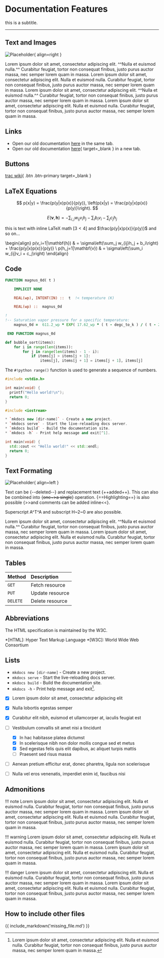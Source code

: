 # Documentation Features

this is a subtitle.

---

## Text and Images

![Placeholder](https://dummyimage.com/300x200/eee/aaa){ align=right }

Lorem ipsum dolor sit amet, consectetur adipiscing elit. ^^Nulla et euismod nulla.^^ Curabitur feugiat, tortor non consequat finibus, justo purus auctor massa, nec semper lorem quam in massa. Lorem ipsum dolor sit amet, consectetur adipiscing elit. Nulla et euismod nulla. Curabitur feugiat, tortor non consequat finibus, justo purus auctor massa, nec semper lorem quam in massa. Lorem ipsum dolor sit amet, consectetur adipiscing elit. ^^Nulla et euismod nulla.^^ Curabitur feugiat, tortor non consequat finibus, justo purus auctor massa, nec semper lorem quam in massa. Lorem ipsum dolor sit amet, consectetur adipiscing elit. Nulla et euismod nulla. Curabitur feugiat, tortor non consequat finibus, justo purus auctor massa, nec semper lorem quam in massa.

## Links

- Open our old documentation [here](https://palm.muk.uni-hannover.de/trac) in the same tab.
- Open our old documentation [here](https://palm.muk.uni-hannover.de/trac){ target=_blank } in a new tab.

## Buttons

[trac wiki](https://palm.muk.uni-hannover.de/trac){ .btn .btn-primary target=_blank }

## LaTeX Equations

$$
p(x|y) = \frac{p(y|x)p(x)}{p(y)}, \left(p(x|y) = \frac{p(y|x)p(x)}{p(y)}\right).
$$

$$
E(\mathbf{v}, \mathbf{h}) = -\sum_{i,j}w_{ij}v_i h_j - \sum_i b_i v_i - \sum_j c_j h_j
$$

this is text with inline LaTeX math $\left[3 < 4 \right]$ and $\frac{p(y|x)p(x)}{p(y)}$ and so on...

\begin{align}
    p(v_i=1|\mathbf{h}) & = \sigma\left(\sum_j w_{ij}h_j + b_i\right) + \frac{p(y|x)p(x)}{p(y)} \\
    p(h_j=1|\mathbf{v}) & = \sigma\left(\sum_i w_{ij}v_i + c_j\right)
\end{align}

## Code

``` fortran
FUNCTION magnus_0d( t )

    IMPLICIT NONE

    REAL(wp), INTENT(IN) ::  t  !< temperature (K)

    REAL(wp) ::  magnus_0d

!
!-- Saturation vapor pressure for a specific temperature:
    magnus_0d =  611.2_wp * EXP( 17.62_wp * ( t - degc_to_k ) / ( t - 29.65_wp  ) )

 END FUNCTION magnus_0d
```

``` python
def bubble_sort(items):
    for i in range(len(items)):
        for j in range(len(items) - 1 - i):
            if items[j] > items[j + 1]:
                items[j], items[j + 1] = items[j + 1], items[j]
```

The `#!python range()` function is used to generate a sequence of numbers.


``` c
#include <stdio.h>

int main(void) {
  printf("Hello world!\n");
  return 0;
}
```

``` c++
#include <iostream>

* `mkdocs new [dir-name]` - Create a new project.
* `mkdocs serve` - Start the live-reloading docs server.
* `mkdocs build` - Build the documentation site.
* `mkdocs -h` - Print help message and exit[^1].

int main(void) {
  std::cout << "Hello world!" << std::endl;
  return 0;
}
```

## Text Formating

![Placeholder](https://dummyimage.com/300x200/eee/aaa){ align=left }

Text can be {--deleted--} and replacement text {++added++}. This can also be
combined into {~~one~>a single~~} operation. {==Highlighting==} is also
possible {>>and comments can be added inline<<}.

Superscript A^T^A and subscript H~2~0 are also possible.

Lorem ipsum dolor sit amet, consectetur adipiscing elit. ^^Nulla et euismod nulla.^^ Curabitur feugiat, tortor non consequat finibus, justo purus auctor massa, nec semper lorem quam in massa. Lorem ipsum dolor sit amet, consectetur adipiscing elit. Nulla et euismod nulla. Curabitur feugiat, tortor non consequat finibus, justo purus auctor massa, nec semper lorem quam in massa.

## Tables

| Method      | Description      |
| :---------- | :--------------- |
| `GET`       | Fetch resource   |
| `PUT`       | Update resource  |
| `DELETE`    | Delete resource  |


## Abbreviations

The HTML specification is maintained by the W3C.

*[HTML]: Hyper Text Markup Language
*[W3C]: World Wide Web Consortium

## Lists

* `mkdocs new [dir-name]` - Create a new project.
* `mkdocs serve` - Start the live-reloading docs server.
* `mkdocs build` - Build the documentation site.
* `mkdocs -h` - Print help message and exit[^1].



* [x] Lorem ipsum dolor sit amet, consectetur adipiscing elit
* [x] Nulla lobortis egestas semper
* [x] Curabitur elit nibh, euismod et ullamcorper at, iaculis feugiat est
* [ ] Vestibulum convallis sit amet nisi a tincidunt
    * [x] In hac habitasse platea dictumst
    * [x] In scelerisque nibh non dolor mollis congue sed et metus
    * [x] Sed egestas felis quis elit dapibus, ac aliquet turpis mattis
    * [ ] Praesent sed risus massa
* [ ] Aenean pretium efficitur erat, donec pharetra, ligula non scelerisque
* [ ] Nulla vel eros venenatis, imperdiet enim id, faucibus nisi



## Admonitions

!!! note
    Lorem ipsum dolor sit amet, consectetur adipiscing elit. Nulla et euismod nulla. Curabitur feugiat, tortor non consequat finibus, justo purus auctor massa, nec semper lorem quam in massa. Lorem ipsum dolor sit amet, consectetur adipiscing elit. Nulla et euismod nulla. Curabitur feugiat, tortor non consequat finibus, justo purus auctor massa, nec semper lorem quam in massa.

!!! warning
    Lorem ipsum dolor sit amet, consectetur adipiscing elit. Nulla et euismod nulla. Curabitur feugiat, tortor non consequat finibus, justo purus auctor massa, nec semper lorem quam in massa. Lorem ipsum dolor sit amet, consectetur adipiscing elit. Nulla et euismod nulla. Curabitur feugiat, tortor non consequat finibus, justo purus auctor massa, nec semper lorem quam in massa.

!!! danger
    Lorem ipsum dolor sit amet, consectetur adipiscing elit. Nulla et euismod nulla. Curabitur feugiat, tortor non consequat finibus, justo purus auctor massa, nec semper lorem quam in massa. Lorem ipsum dolor sit amet, consectetur adipiscing elit. Nulla et euismod nulla. Curabitur feugiat, tortor non consequat finibus, justo purus auctor massa, nec semper lorem quam in massa.


## How to include other files

{{ include_markdown('missing_file.md') }}


[^1]:
    Lorem ipsum dolor sit amet, consectetur adipiscing elit. Nulla et euismod
    nulla. Curabitur feugiat, tortor non consequat finibus, justo purus auctor
    massa, nec semper lorem quam in massa.
